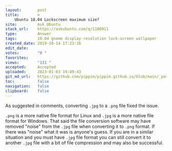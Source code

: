 ```yaml
---
layout:       post
title:        >
    Ubuntu 18.04 Lockscreen maximum size?
site:         Ask Ubuntu
stack_url:    https://askubuntu.com/q/1180911
type:         Answer
tags:         18.04 gnome display-resolution lock-screen wallpaper
created_date: 2019-10-14 17:23:16
edit_date:    
votes:        "0 "
favorites:    
views:        "131 "
accepted:     Accepted
uploaded:     2023-01-03 19:49:43
git_md_url:   https://github.com/pippim/pippim.github.io/blob/main/_posts/2019/2019-10-14-Ubuntu-18.04-Lockscreen-maximum-size_.md
toc:          false
navigation:   false
clipboard:    false
---
```


As suggested in comments, converting `.jpg` to a `.png` file fixed the issue.

`.png` is a more native file format for Linux and `.jpg` is a more native file format for Windows. That said the file conversion software may have removed "noise" from the `.jpg` file when converting it to `.png` format. If there was "noise" what it was is anyone's guess. If you are in a similar situation and you must have `.jpg` file format you can still convert it to another `.jpg` file with a bit of file compression and may also be successful.
